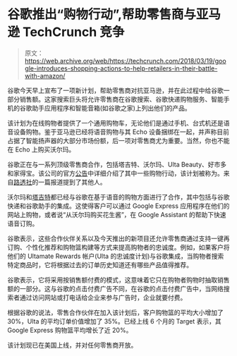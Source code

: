 # 谷歌推出“购物行动”,帮助零售商与亚马逊 TechCrunch 竞争

> 原文：<https://web.archive.org/web/https://techcrunch.com/2018/03/19/google-introduces-shopping-actions-to-help-retailers-in-their-battle-with-amazon/>

谷歌今天早上宣布了一项新计划，帮助零售商对抗亚马逊，并在此过程中给谷歌一部分销售额。这家搜索巨头将允许零售商在谷歌搜索、谷歌快递购物服务、智能手机的谷歌助手应用程序和智能音箱(如谷歌之家)上列出他们的产品。

该计划为在线购物者提供了一个通用购物车，无论他们是通过手机、台式机还是语音设备购物。鉴于亚马逊已经将语音购物与其 Echo 设备捆绑在一起，并声称目前占据了智能扬声器的大部分市场份额，后一项对零售商尤为重要。当然，你也不能在 Echo 上购买沃尔玛。

谷歌正在与一系列顶级零售商合作，包括塔吉特、沃尔玛、Ulta Beauty、好市多和家得宝。该公司的官方[公告](https://web.archive.org/web/20221207075943/http://adwords.googleblog.com/2018/03/shopping-actions.html)中详细介绍了其中一些购物行动，该计划被称为。来自[路透社](https://web.archive.org/web/20221207075943/https://www.reuters.com/article/us-google-retail-exclusive/exclusive-where-can-i-buy-google-makes-push-to-turn-product-searches-into-cash-idUSKBN1GV0B0)的一篇报道提到了其他人。

沃尔玛和[塔吉特](https://web.archive.org/web/20221207075943/https://techcrunch.com/2017/10/12/target-expands-partnership-with-google-on-voice-shopping-google-express/)都已经与谷歌在基于语音的购物方面进行了合作，其中包括与谷歌快递和谷歌助手的集成。这使得客户可以通过 Google Express 应用程序在他们的网站上购物，或者说“从沃尔玛购买花生酱”，在 Google Assistant 的帮助下快速语音订购。

谷歌表示，这些合作伙伴关系以及今天推出的新项目还允许零售商通过支持一键再订购、个性化推荐和购物篮构建等方式来提高购物者的忠诚度。例如，如果客户将他们的 Ultamate Rewards 帐户(Ulta 的忠诚度计划)与谷歌集成，当购物者搜索特定商品时，它将根据过去的订单历史知道还有哪些产品值得推荐。

谷歌表示，它将采用按销售额付费的模式，这意味着它只在购物者购物时抽取销售额的一部分。这与谷歌的点击付费广告不同，在谷歌的点击付费广告中，当网络搜索者通过访问网站或打电话给企业来参与广告时，企业就要付费。

根据谷歌的说法，零售合作伙伴在加入该计划后，客户购物篮的平均大小增加了 30%，Ulta 的平均订单价值增加了 35%。已经上线 6 个月的 Target 表示，其 Google Express 购物篮平均增长了近 20%。

该计划现已在美国上线，并对任何零售商开放。